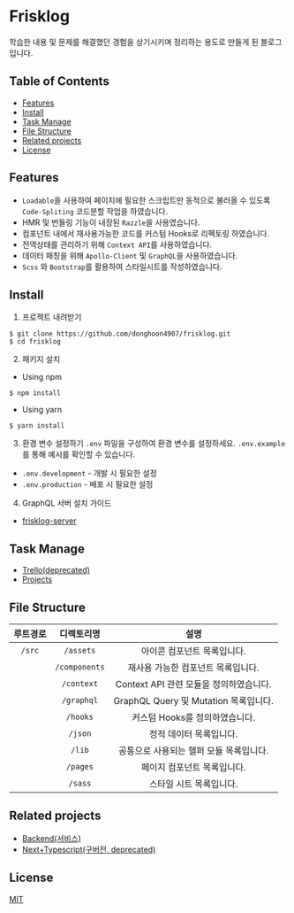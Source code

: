 # Frisklog

학습한 내용 및 문제를 해결했던 경험을 상기시키며 정리하는 용도로 만들게 된 블로그입니다.

## Table of Contents

-   [Features](#features)
-   [Install](#install)
-   [Task Manage](#task-manage)
-   [File Structure](#file-structure)
-   [Related projects](#related-projects)
-   [License](#license)

## Features

-   `Loadable`을 사용하여 페이지에 필요한 스크립트만 동적으로 불러올 수 있도록 `Code-Spliting` 코드분할 작업을 하였습니다.
-   HMR 및 번들링 기능이 내장된 `Razzle`을 사용였습니다.
-   컴포넌트 내에서 재사용가능한 코드를 커스텀 Hooks로 리펙토링 하였습니다.
-   전역상태를 관리하기 위해 `Context API`를 사용하였습니다.
-   데이터 패칭을 위해 `Apollo-Client` 및 `GraphQL`을 사용하였습니다.
-   `Scss` 와 `Bootstrap`를 활용하여 스타일시트를 작성하였습니다.

## Install

1. 프로젝트 내려받기

```
$ git clone https://github.com/donghoon4907/frisklog.git
$ cd frisklog
```

2. 패키지 설치

-   Using npm

```
$ npm install
```

-   Using yarn

```
$ yarn install
```

3. 환경 변수 설정하기 `.env` 파일을 구성하여 환경 변수를 설정하세요. `.env.example`를 통해 예시를 확인할 수 있습니다.

-   `.env.development` - 개발 시 필요한 설정
-   `.env.production` - 배포 시 필요한 설정

4. GraphQL 서버 설치 가이드

-   [frisklog-server](https://github.com/donghoon4907/frisklog-server)

## Task Manage

-   [Trello(deprecated)](https://trello.com/b/Z34VUGK0/frisklog)
-   [Projects](https://github.com/users/donghoon4907/projects/1)

## File Structure

| 루트경로 |  디렉토리명   |                  설명                   |
| :------: | :-----------: | :-------------------------------------: |
|  `/src`  |   `/assets`   |       아이콘 컴포넌트 목록입니다.       |
|          | `/components` |   재사용 가능한 컴포넌트 목록입니다.    |
|          |  `/context`   | Context API 관련 모듈을 정의하였습니다. |
|          |  `/graphql`   |  GraphQL Query 및 Mutation 목록입니다.  |
|          |   `/hooks`    |     커스텀 Hooks를 정의하였습니다.      |
|          |    `/json`    |         정적 데이터 목록입니다.         |
|          |    `/lib`     | 공통으로 사용되는 헬퍼 모듈 목록입니다. |
|          |   `/pages`    |       페이지 컴포넌트 목록입니다.       |
|          |    `/sass`    |         스타일 시트 목록입니다.         |

## Related projects

-   [Backend(서비스)](https://github.com/donghoon4907/frisklog-server)
-   [Next+Typescript(구버전, deprecated)](https://github.com/donghoon4907/frisklog-with-next)

## License

[MIT](License)
